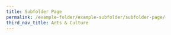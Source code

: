 ```yaml
---
title: Subfolder Page
permalink: /example-folder/example-subfolder/subfolder-page/
third_nav_title: Arts & Culture
---
```

